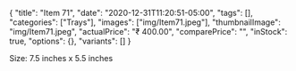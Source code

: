 {
    "title": "Item 71",
    "date": "2020-12-31T11:20:51-05:00",
    "tags": [],
    "categories": ["Trays"],
    "images": ["img/Item71.jpeg"],
    "thumbnailImage": "img/Item71.jpeg",
    "actualPrice": "₹ 400.00",
    "comparePrice": "",
    "inStock": true,
    "options": {},
    "variants": []
}


Size: 7.5 inches x 5.5 inches